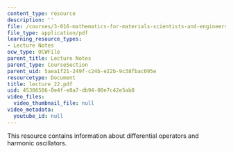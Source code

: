 ```yaml
---
content_type: resource
description: ''
file: /courses/3-016-mathematics-for-materials-scientists-and-engineers-fall-2005/453065060e4fe8a7db9400e7c42e5ab8_lecture_22.pdf
file_type: application/pdf
learning_resource_types:
- Lecture Notes
ocw_type: OCWFile
parent_title: Lecture Notes
parent_type: CourseSection
parent_uid: 5aea1f21-249f-c24b-e22b-9c38fbac095e
resourcetype: Document
title: lecture_22.pdf
uid: 45306506-0e4f-e8a7-db94-00e7c42e5ab8
video_files:
  video_thumbnail_file: null
video_metadata:
  youtube_id: null
---
```

This resource contains information about differential operators and harmonic oscillators.